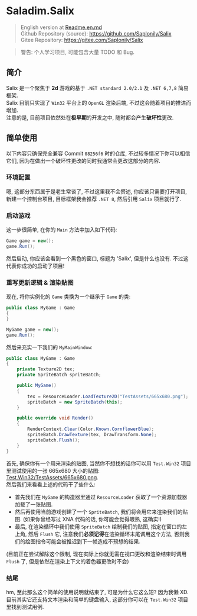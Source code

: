 # Saladim.Salix

> English version at [Readme.en.md](./Readme.en.md)  
> Github Repository (source): https://github.com/Saplonily/Salix  
> Gitee Repository: https://gitee.com/Saplonily/Salix

> 警告: 个人学习项目, 可能包含大量 TODO 和 Bug.

## 简介

Salix 是一个聚焦于 **2d** 游戏的基于 `.NET standard 2.0/2.1` 及 `.NET 6,7,8` 简易框架.  
Salix 目前只实现了 `Win32` 平台上的 `OpenGL` 渲染后端, 不过这会随着项目的推进而增加.  
注意的是, 目前项目依然处在**极早期**的开发之中, 随时都会产生**破坏性**更改.  


## 简单使用

以下内容只确保完全兼容 Commit `08256f6` 时的仓库, 不过较多情况下你可以相信它们, 因为在做出一个破坏性更改的同时我通常会更改这部分的内容.

### 环境配置

嗯, 这部分东西属于是老生常谈了, 不过这里我不会赘述, 你应该只需要打开项目, 新建一个控制台项目, 目标框架我会推荐 `.NET 8`, 然后引用 `Salix` 项目就行了.

### 启动游戏

这一步很简单, 在你的 `Main` 方法中加入如下代码:

```cs
Game game = new();
game.Run();
```

然后启动, 你应该会看到一个黑色的窗口, 标题为 'Salix', 但是什么也没有. 不过这代表你成功的启动了项目!

### 重写更新逻辑 & 渲染贴图

现在, 将你实例化的 `Game` 类换为一个继承于 `Game` 的类:

```cs
public class MyGame : Game
{
}
```

```cs
MyGame game = new();
game.Run();
```

然后来充实一下我们的 `MyMainWindow`:

```cs
public class MyGame : Game
{
    private Texture2D tex;
    private SpriteBatch spriteBatch;

    public MyGame()
    {
        tex = ResourceLoader.LoadTexture2D("TestAssets/665x680.png");
        spriteBatch = new SpriteBatch(this);
    }

    public override void Render()
    {
        RenderContext.Clear(Color.Known.CornflowerBlue);
        spriteBatch.DrawTexture(tex, DrawTransform.None);
        spriteBatch.Flush();
    }
}
```

首先, 确保你有一个用来渲染的贴图, 当然你不想找的话你可以用 `Test.Win32` 项目里测试使用的一张 665x680 大小的贴图: [Test.Win32/TestAssets/665x680.png](./Test.Win32/TestAssets/665x680.png).  
然后我们来看看上述的代码干了些什么:

- 首先我们在 `MyGame` 的构造器里通过 `ResourceLoader` 获取了一个资源加载器加载了一张贴图.
- 然后再使用当前游戏创建了一个 `SpriteBatch`, 我们将会用它来渲染我们的贴图. (如果你曾经写过 XNA 代码的话, 你可能会觉得眼熟, 这确实!)
- 最后, 在渲染循环中我们使用 `SpriteBatch` 绘制我们的贴图, 指定在窗口的左上角, 然后 `Flush` 它, 注意我们**必须记得**在渲染循环末尾调用这个方法, 否则我们的绘图指令可能会被推迟到下一帧造成不预想的结果.

(目前正在尝试解除这个限制, 现在实际上你就无需在视口更改和渲染结束时调用 `Flush` 了, 但是依然在渲染上下文的着色器更改时不会)

### 结尾

hm, 至此那么这个简单的使用说明就结束了, 可是为什么它这么短? 因为我懒 XD.  
目前其实它还支持文本渲染和简单的键盘输入, 这部分你可以在 `Test.Win32` 项目里找到测试用例.  